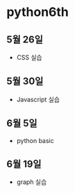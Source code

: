 # python6th

## 5월 26일 
- CSS 실습

## 5월 30일 
- Javascript 실습

## 6월 5일 
- python basic

## 6월 19일
- graph 실습